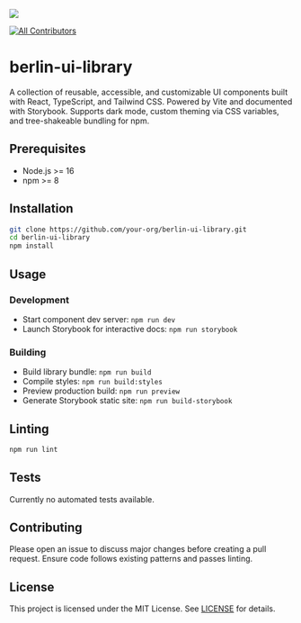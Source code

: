![](https://img.shields.io/badge/Built%20with%20%E2%9D%A4%EF%B8%8F-at%20Technologiestiftung%20Berlin-blue)

<!-- ALL-CONTRIBUTORS-BADGE:START - Do not remove or modify this section -->
[![All Contributors](https://img.shields.io/badge/all_contributors-1-orange.svg?style=flat-square)](#contributors-)
<!-- ALL-CONTRIBUTORS-BADGE:END -->

# berlin-ui-library

A collection of reusable, accessible, and customizable UI components built with React, TypeScript, and Tailwind CSS. Powered by Vite and documented with Storybook. Supports dark mode, custom theming via CSS variables, and tree-shakeable bundling for npm.

## Prerequisites

- Node.js >= 16
- npm >= 8

## Installation

```bash
git clone https://github.com/your-org/berlin-ui-library.git
cd berlin-ui-library
npm install
```

## Usage

### Development

- Start component dev server: `npm run dev`
- Launch Storybook for interactive docs: `npm run storybook`

### Building

- Build library bundle: `npm run build`
- Compile styles: `npm run build:styles`
- Preview production build: `npm run preview`
- Generate Storybook static site: `npm run build-storybook`

## Linting

```bash
npm run lint
```

## Tests

Currently no automated tests available.

## Contributing

Please open an issue to discuss major changes before creating a pull request. Ensure code follows existing patterns and passes linting.

## License

This project is licensed under the MIT License. See [LICENSE](LICENSE) for details.
